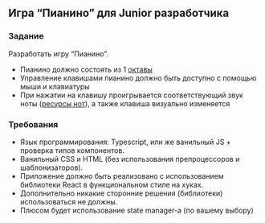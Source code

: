 ## Игра “Пианино” для Junior разработчика

### Задание
Разработать игру “Пианино”.
* Пианино должно состоять из 1 [октавы](https://ru.wikipedia.org/wiki/%D0%9E%D0%BA%D1%82%D0%B0%D0%B2%D0%B0)
* Управление клавишами пианино должно быть доступно с помощью мыши и клавиатуры
* При нажатии на клавишу проигрывается соответствующий звук ноты ([ресурсы нот](https://drive.google.com/file/d/1maR08OXPPaCC1HQJP0k-zHJLfKOUbFWq/view?usp=sharing)), а также клавиша визуально изменяется

### Требования
* Язык программирования: Typescript, или же ванильный JS + проверка типов компонентов.
* Ванильный CSS и HTML (без использования препроцессоров и шаблонизаторов).
* Приложение должно быть реализовано с использованием библиотеки React в функциональном стиле на хуках.
* Дополнительно никакие сторонние решения (библиотеки) использоваться не должны.
* Плюсом будет использование state manager-а (по вашему выбору)